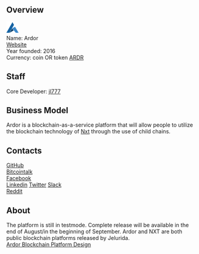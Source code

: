 ## Overview
![ logo](../projects/logo/ardor.png)  
Name: Ardor   
[Website](https://www.ardorplatform.org)  
Year founded: 2016   
Currency: coin OR token [ARDR](https://coinmarketcap.com/assets/ardor/)  
## Staff
Core Developer: [jl777](../people/jl777.md.md)  
## Business Model
Ardor is a blockchain-as-a-service platform that will allow people to utilize the blockchain technology of [Nxt](nxt.md) through the use of child chains.
## Contacts
[GitHub]()  
[Bitcointalk](https://bitcointalk.org/index.php?topic=1518497.0)   
[Facebook](https://www.facebook.com/ardorplatform)   
[Linkedin](https://www.linkedin.com/company-beta/10850722/) 
[Twitter](https://twitter.com/ArdorPlatform)
[Slack](https://nxtchat.herokuapp.com)  
[Reddit](https://www.reddit.com/r/Ardor/)  
## About
The platform is still in testmode. Complete release will be available in the end of August/in the beginning of September. Ardor and NXT are both public blockchain platforms released by Jelurida.  
[Ardor Blockchain Platform Design](https://www.jelurida.com/ardor-blockchain-platform-design)
